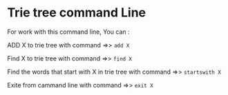 # Trie tree command Line

For work with this command line, You can :

ADD X to trie tree with command =>> `add X`

Find X to trie tree with command =>> `find X`

Find the words that start with X in trie tree with command =>> `startswith X`

Exite from cammand line with command =>> `exit X`
